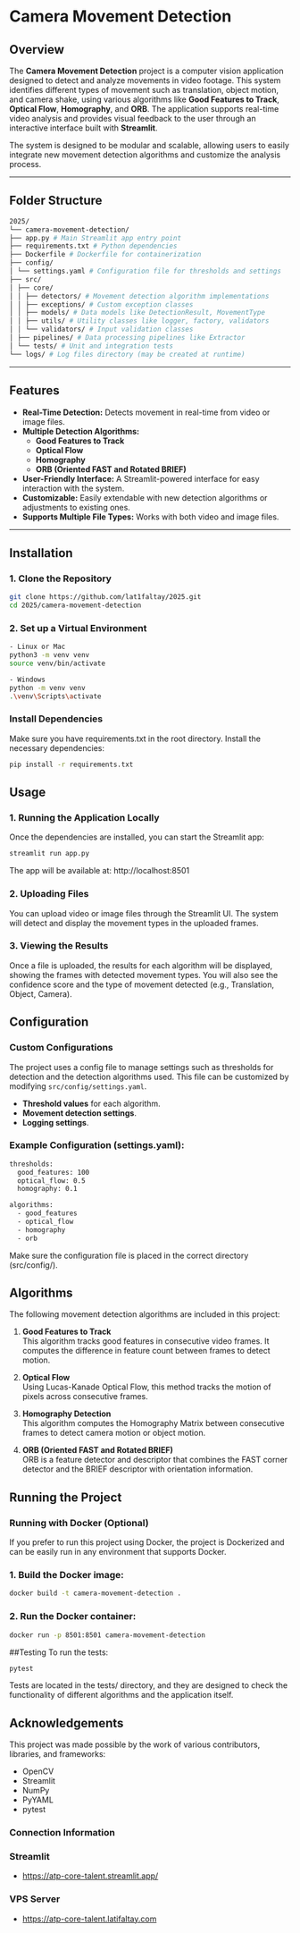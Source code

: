 # Camera Movement Detection

## Overview

The **Camera Movement Detection** project is a computer vision application designed to detect and analyze movements in video footage. This system identifies different types of movement such as translation, object motion, and camera shake, using various algorithms like **Good Features to Track**, **Optical Flow**, **Homography**, and **ORB**. The application supports real-time video analysis and provides visual feedback to the user through an interactive interface built with **Streamlit**.

The system is designed to be modular and scalable, allowing users to easily integrate new movement detection algorithms and customize the analysis process.


---

## Folder Structure

```bash
2025/
└── camera-movement-detection/
├── app.py # Main Streamlit app entry point
├── requirements.txt # Python dependencies
├── Dockerfile # Dockerfile for containerization
├── config/
│ └── settings.yaml # Configuration file for thresholds and settings
├── src/
│ ├── core/
│ │ ├── detectors/ # Movement detection algorithm implementations
│ │ ├── exceptions/ # Custom exception classes
│ │ ├── models/ # Data models like DetectionResult, MovementType
│ │ ├── utils/ # Utility classes like logger, factory, validators
│ │ └── validators/ # Input validation classes
│ ├── pipelines/ # Data processing pipelines like Extractor
│ └── tests/ # Unit and integration tests
└── logs/ # Log files directory (may be created at runtime)
```
---

## Features

- **Real-Time Detection:** Detects movement in real-time from video or image files.
- **Multiple Detection Algorithms:**
  - **Good Features to Track**
  - **Optical Flow**
  - **Homography**
  - **ORB (Oriented FAST and Rotated BRIEF)**
- **User-Friendly Interface:** A Streamlit-powered interface for easy interaction with the system.
- **Customizable:** Easily extendable with new detection algorithms or adjustments to existing ones.
- **Supports Multiple File Types:** Works with both video and image files.

---

## Installation

### 1. Clone the Repository

```bash
git clone https://github.com/lat1faltay/2025.git
cd 2025/camera-movement-detection 
``````
### 2. Set up a Virtual Environment
```bash
- Linux or Mac
python3 -m venv venv
source venv/bin/activate 

- Windows
python -m venv venv
.\venv\Scripts\activate
``````

### Install Dependencies
Make sure you have requirements.txt in the root directory. Install the necessary dependencies:
```bash
pip install -r requirements.txt
``````

## Usage
### 1. Running the Application Locally
Once the dependencies are installed, you can start the Streamlit app:
```bash
streamlit run app.py
``````
The app will be available at: http://localhost:8501

### 2. Uploading Files
You can upload video or image files through the Streamlit UI. The system will detect and display the movement types in the uploaded frames.


### 3. Viewing the Results
Once a file is uploaded, the results for each algorithm will be displayed, showing the frames with detected movement types. You will also see the confidence score and the type of movement detected (e.g., Translation, Object, Camera).

## Configuration

### Custom Configurations

The project uses a config file to manage settings such as thresholds for detection and the detection algorithms used. This file can be customized by modifying `src/config/settings.yaml`.

- **Threshold values** for each algorithm.
- **Movement detection settings**.
- **Logging settings**.

### Example Configuration (settings.yaml):
```bash
thresholds:
  good_features: 100
  optical_flow: 0.5
  homography: 0.1

algorithms:
  - good_features
  - optical_flow
  - homography
  - orb
``````
Make sure the configuration file is placed in the correct directory (src/config/).

## Algorithms

The following movement detection algorithms are included in this project:

1. **Good Features to Track**  
   This algorithm tracks good features in consecutive video frames. It computes the difference in feature count between frames to detect motion.

2. **Optical Flow**  
   Using Lucas-Kanade Optical Flow, this method tracks the motion of pixels across consecutive frames.

3. **Homography Detection**  
   This algorithm computes the Homography Matrix between consecutive frames to detect camera motion or object motion.

4. **ORB (Oriented FAST and Rotated BRIEF)**  
   ORB is a feature detector and descriptor that combines the FAST corner detector and the BRIEF descriptor with orientation information.


## Running the Project
### Running with Docker (Optional)
If you prefer to run this project using Docker, the project is Dockerized and can be easily run in any environment that supports Docker.

### 1. Build the Docker image:
```bash
docker build -t camera-movement-detection .
```
### 2. Run the Docker container:

```bash
docker run -p 8501:8501 camera-movement-detection
```

##Testing
To run the tests:
```bash
pytest
```
Tests are located in the tests/ directory, and they are designed to check the functionality of different algorithms and the application itself.



## Acknowledgements
This project was made possible by the work of various contributors, libraries, and frameworks:
- OpenCV
- Streamlit
- NumPy
- PyYAML
- pytest


### Connection Information

### Streamlit
- https://atp-core-talent.streamlit.app/

### VPS Server
- https://atp-core-talent.latifaltay.com

